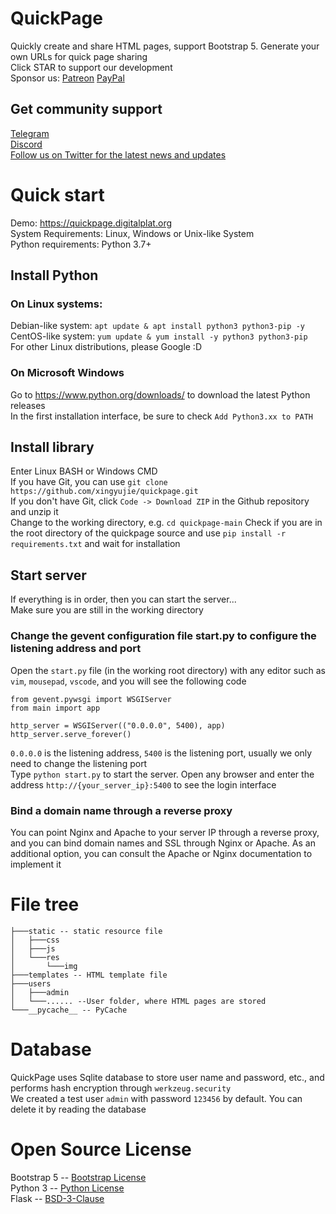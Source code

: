 # QuickPage
Quickly create and share HTML pages, support Bootstrap 5. Generate your own URLs for quick page sharing  
Click STAR to support our development  
Sponsor us: [Patreon](https://www.patreon.com/xingyujie)  [PayPal](https://paypal.me/xingyujie50)
## Get community support
[Telegram](https://t.me/digitalplatdev)  
[Discord](https://discord.gg/xhZhjcZd)  
[Follow us on Twitter for the latest news and updates](https://twitter.com/digitalplatdev)  
# Quick start
Demo: https://quickpage.digitalplat.org  
System Requirements: Linux, Windows or Unix-like System  
Python requirements: Python 3.7+  
## Install Python
### On Linux systems:
Debian-like system: `apt update & apt install python3 python3-pip -y`  
CentOS-like system: `yum update & yum install -y python3 python3-pip`  
For other Linux distributions, please Google :D
### On Microsoft Windows
Go to https://www.python.org/downloads/ to download the latest Python releases  
In the first installation interface, be sure to check `Add Python3.xx to PATH`
## Install library
Enter Linux BASH or Windows CMD  
If you have Git, you can use `git clone https://github.com/xingyujie/quickpage.git`  
If you don't have Git, click `Code -> Download ZIP` in the Github repository and unzip it  
Change to the working directory, e.g. `cd quickpage-main`
Check if you are in the root directory of the quickpage source and use `pip install -r requirements.txt` and wait for installation  
## Start server
If everything is in order, then you can start the server...  
Make sure you are still in the working directory  
### Change the gevent configuration file start.py to configure the listening address and port 
Open the `start.py` file (in the working root directory) with any editor such as `vim`, `mousepad`, `vscode`, and you will see the following code  
```
from gevent.pywsgi import WSGIServer
from main import app

http_server = WSGIServer(("0.0.0.0", 5400), app)
http_server.serve_forever()
```
`0.0.0.0` is the listening address, `5400` is the listening port, usually we only need to change the listening port  
Type `python start.py` to start the server. Open any browser and enter the address `http://{your_server_ip}:5400` to see the login interface
### Bind a domain name through a reverse proxy
You can point Nginx and Apache to your server IP through a reverse proxy, and you can bind domain names and SSL through Nginx or Apache. As an additional option, you can consult the Apache or Nginx documentation to implement it  
# File tree
```
├───static -- static resource file
│   ├───css
│   ├───js
│   └───res
│       └───img
├───templates -- HTML template file
├───users
│   ├───admin
│   └───...... --User folder, where HTML pages are stored
└───__pycache__ -- PyCache
```
# Database
QuickPage uses Sqlite database to store user name and password, etc., and performs hash encryption through `werkzeug.security`  
We created a test user `admin` with password `123456` by default. You can delete it by reading the database  
# Open Source License
Bootstrap 5 -- [Bootstrap License](https://getbootstrap.com/docs/5.0/about/license/)  
Python 3 -- [Python License](https://docs.python.org/3/license.html)  
Flask -- [BSD-3-Clause](https://flask.palletsprojects.com/en/2.2.x/license/)  
